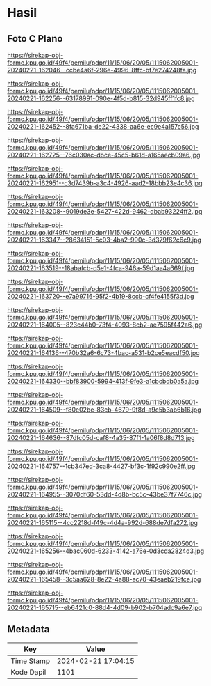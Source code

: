 # Hasil

## Foto C Plano

https://sirekap-obj-formc.kpu.go.id/49f4/pemilu/pdpr/11/15/06/20/05/1115062005001-20240221-162046--ccbe4a6f-296e-4996-8ffc-bf7e274248fa.jpg

https://sirekap-obj-formc.kpu.go.id/49f4/pemilu/pdpr/11/15/06/20/05/1115062005001-20240221-162256--63178991-090e-4f5d-b815-32d945ff1fc8.jpg

https://sirekap-obj-formc.kpu.go.id/49f4/pemilu/pdpr/11/15/06/20/05/1115062005001-20240221-162452--8fa671ba-de22-4338-aa6e-ec9e4a157c56.jpg

https://sirekap-obj-formc.kpu.go.id/49f4/pemilu/pdpr/11/15/06/20/05/1115062005001-20240221-162725--76c030ac-dbce-45c5-b61d-a165aecb09a6.jpg

https://sirekap-obj-formc.kpu.go.id/49f4/pemilu/pdpr/11/15/06/20/05/1115062005001-20240221-162951--c3d7439b-a3c4-4926-aad2-18bbb23e4c36.jpg

https://sirekap-obj-formc.kpu.go.id/49f4/pemilu/pdpr/11/15/06/20/05/1115062005001-20240221-163208--9019de3e-5427-422d-9462-dbab93224ff2.jpg

https://sirekap-obj-formc.kpu.go.id/49f4/pemilu/pdpr/11/15/06/20/05/1115062005001-20240221-163347--28634151-5c03-4ba2-990c-3d379f62c6c9.jpg

https://sirekap-obj-formc.kpu.go.id/49f4/pemilu/pdpr/11/15/06/20/05/1115062005001-20240221-163519--18abafcb-d5e1-4fca-946a-59d1aa4a669f.jpg

https://sirekap-obj-formc.kpu.go.id/49f4/pemilu/pdpr/11/15/06/20/05/1115062005001-20240221-163720--e7a99716-95f2-4b19-8ccb-cf4fe4155f3d.jpg

https://sirekap-obj-formc.kpu.go.id/49f4/pemilu/pdpr/11/15/06/20/05/1115062005001-20240221-164005--823c44b0-73f4-4093-8cb2-ae7595f442a6.jpg

https://sirekap-obj-formc.kpu.go.id/49f4/pemilu/pdpr/11/15/06/20/05/1115062005001-20240221-164136--470b32a6-6c73-4bac-a531-b2ce5eacdf50.jpg

https://sirekap-obj-formc.kpu.go.id/49f4/pemilu/pdpr/11/15/06/20/05/1115062005001-20240221-164330--bbf83900-5994-413f-9fe3-a1cbcbdb0a5a.jpg

https://sirekap-obj-formc.kpu.go.id/49f4/pemilu/pdpr/11/15/06/20/05/1115062005001-20240221-164509--f80e02be-83cb-4679-9f8d-a9c5b3ab6b16.jpg

https://sirekap-obj-formc.kpu.go.id/49f4/pemilu/pdpr/11/15/06/20/05/1115062005001-20240221-164636--87dfc05d-caf8-4a35-87f1-1a06f8d8d713.jpg

https://sirekap-obj-formc.kpu.go.id/49f4/pemilu/pdpr/11/15/06/20/05/1115062005001-20240221-164757--1cb347ed-3ca8-4427-bf3c-1f92c990e2ff.jpg

https://sirekap-obj-formc.kpu.go.id/49f4/pemilu/pdpr/11/15/06/20/05/1115062005001-20240221-164955--3070df60-53dd-4d8b-bc5c-43be37f7746c.jpg

https://sirekap-obj-formc.kpu.go.id/49f4/pemilu/pdpr/11/15/06/20/05/1115062005001-20240221-165115--4cc2218d-f49c-4d4a-992d-688de7dfa272.jpg

https://sirekap-obj-formc.kpu.go.id/49f4/pemilu/pdpr/11/15/06/20/05/1115062005001-20240221-165256--4bac060d-6233-4142-a76e-0d3cda2824d3.jpg

https://sirekap-obj-formc.kpu.go.id/49f4/pemilu/pdpr/11/15/06/20/05/1115062005001-20240221-165458--3c5aa628-8e22-4a88-ac70-43eaeb219fce.jpg

https://sirekap-obj-formc.kpu.go.id/49f4/pemilu/pdpr/11/15/06/20/05/1115062005001-20240221-165715--eb6421c0-88d4-4d09-b902-b704adc9a6e7.jpg


## Metadata

| Key        | Value               |
| ---------- | ------------------- |
| Time Stamp | 2024-02-21 17:04:15 |
| Kode Dapil | 1101                |



